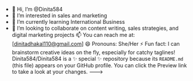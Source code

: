 - 👋 Hi, I’m @Dinita584
- 👀 I’m interested in sales and marketing
- 🌱 I’m currently learning International Business
- 💞️ I’m looking to collaborate on content writing, sales strategies, and digital marketing projects
📫 You can reach me at: [dinitadhakal110@gmail.com]
😄 Pronouns: She/Her
⚡ Fun fact: I can brainstorm creative ideas on the fly, especially for catchy taglines!
Dinita584/Dinita584 is a ✨ special ✨ repository because its `README.md` (this file) appears on your GitHub profile.
You can click the Preview link to take a look at your changes.
--->
